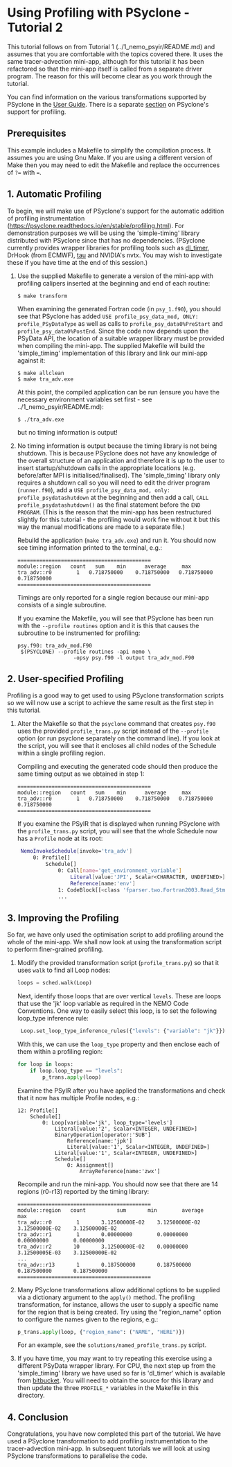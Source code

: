 # Using Profiling with PSyclone - Tutorial 2 #

This tutorial follows on from Tutorial 1 (../1_nemo_psyir/README.md) and
assumes that you are comfortable with the topics covered there. It uses
the same tracer-advection mini-app, although for this tutorial it has
been refactored so that the mini-app itself is called from a separate
driver program. The reason for this will become clear as you work
through the tutorial.

You can find information on the various transformations supported by
PSyclone in the [User Guide](https://psyclone.readthedocs.io/en/stable/transformations.html).
There is a separate [section](https://psyclone.readthedocs.io/en/stable/profiling.html) on
PSyclone's support for profiling.

## Prerequisites ##

This example includes a Makefile to simplify the compilation process. It
assumes you are using Gnu Make. If you are using a different version of
Make then you may need to edit the Makefile and replace the occurrences of
`?=` with `=`.

## 1. Automatic Profiling ##

To begin, we will make use of PSyclone's support for the automatic
addition of profiling instrumentation
(https://psyclone.readthedocs.io/en/stable/profiling.html). For
demonstration purposes we will be using the 'simple-timing' library
distributed with PSyclone since that has no dependencies. (PSyclone
currently provides wrapper libraries for profiling tools such as
[dl_timer](https://bitbucket.org/apeg/dl_timer/src/master/), DrHook
(from ECMWF), [tau](https://www.cs.uoregon.edu/research/tau) and NVIDIA's
nvtx. You may wish to investigate these if you have time at the end of
this session.)

1. Use the supplied Makefile to generate a version of the mini-app with
   profiling calipers inserted at the beginning and end of each routine:

       $ make transform

   When examining the generated Fortran code (in `psy_1.f90`), you
   should see that PSyclone has added `USE profile_psy_data_mod, ONLY:
   profile_PSyDataType` as well as calls to
   `profile_psy_data0%PreStart` and `profile_psy_data0%PostEnd`.
   Since the code now depends upon the PSyData API, the location of a
   suitable wrapper library must be provided when compiling the
   mini-app.  The supplied Makefile will build the 'simple_timing'
   implementation of this library and link our mini-app against it:

       $ make allclean
       $ make tra_adv.exe

   At this point, the compiled application can be run (ensure you have
   the necessary environment variables set first - see
   ../1_nemo_psyir/README.md):

       $ ./tra_adv.exe

   but no timing information is output!

2. No timing information is output because the timing library is not
   being shutdown. This is because PSyclone does not have any
   knowledge of the overall structure of an application and therefore
   it is up to the user to insert startup/shutdown calls in the
   appropriate locations (e.g. before/after MPI is
   initialised/finalised).  The 'simple_timing' library only requires
   a shutdown call so you will need to edit the driver program
   (`runner.f90`), add a `USE profile_psy_data_mod, only:
   profile_psydatashutdown` at the beginning and then add a call,
   `CALL profile_psydatashutdown()` as the final statement before the
   `END PROGRAM`. (This is the reason that the mini-app has been
   restructured slightly for this tutorial - the profiling would work
   fine without it but this way the manual modifications are made to
   a separate file.)

   Rebuild the application (`make tra_adv.exe`) and run it. You should now
   see timing information printed to the terminal, e.g.:

       ===========================================
       module::region   count	sum	   min		average		max
       tra_adv::r0        1   0.718750000    0.718750000   0.718750000    0.718750000
       ===========================================

   Timings are only reported for a single region because our mini-app consists
   of a single subroutine.

   If you examine the Makefile, you will see that PSyclone has been run with
   the `--profile routines` option and it is this that causes the subroutine
   to be instrumented for profiling:

   ```make
   psy.f90: tra_adv_mod.F90
   	$(PSYCLONE) --profile routines -api nemo \
                     -opsy psy.f90 -l output tra_adv_mod.F90
   ```

## 2. User-specified Profiling ##

Profiling is a good way to get used to using PSyclone transformation scripts
so we will now use a script to achieve the same result as the first step
in this tutorial.

1. Alter the Makefile so that the `psyclone` command that creates `psy.f90`
   uses the provided `profile_trans.py` script instead of the `--profile`
   option (or run psyclone separately on the command line). If you look at the
   script, you will see that it encloses all child nodes of the
   Schedule within a single profiling region.

   Compiling and executing the generated code should then produce the
   same timing output as we obtained in step 1:

       ===========================================
       module::region   count	sum	   min		average		max
       tra_adv::r0        1   0.718750000    0.718750000   0.718750000    0.718750000
       ===========================================

   If you examine the PSyIR that is displayed when running PSyclone with
   the `profile_trans.py` script, you will see that the whole Schedule
   now has a `Profile` node at its root:

   ```bash
    NemoInvokeSchedule[invoke='tra_adv']
        0: Profile[]
            Schedule[]
                0: Call[name='get_environment_variable']
                    Literal[value:'JPI', Scalar<CHARACTER, UNDEFINED>]
                    Reference[name:'env']
                1: CodeBlock[[<class 'fparser.two.Fortran2003.Read_Stmt'>]]
                ...
   ```

## 3. Improving the Profiling ##

So far, we have only used the optimisation script to add profiling
around the whole of the mini-app. We shall now look at using the
transformation script to perform finer-grained profiling.

1. Modify the provided transformation script (`profile_trans.py`) so that
   it uses `walk` to find all Loop nodes:
   ```python
   loops = sched.walk(Loop)
   ```
   Next, identify those loops that are over vertical `levels`. These are
   loops that use the 'jk' loop variable as required in the NEMO Code
   Conventions. One way to easily select this loop, is to set the following
   loop_type inference rule:
   ```python
    Loop.set_loop_type_inference_rules({"levels": {"variable": "jk"}})
   ```
   With this, we can use the `loop_type` property and then enclose each of
   them within a profiling region:
   ```python
   for loop in loops:
       if loop.loop_type == "levels":
           p_trans.apply(loop)
   ```
   Examine the PSyIR after you have applied the transformations and check
   that it now has multiple Profile nodes, e.g.:

       12: Profile[]
           Schedule[]
               0: Loop[variable='jk', loop_type='levels']
                   Literal[value:'2', Scalar<INTEGER, UNDEFINED>]
                   BinaryOperation[operator:'SUB']
                       Reference[name:'jpk']
                       Literal[value:'1', Scalar<INTEGER, UNDEFINED>]
                   Literal[value:'1', Scalar<INTEGER, UNDEFINED>]
                   Schedule[]
                       0: Assignment[]
                           ArrayReference[name:'zwx']


   Recompile and run the mini-app. You should now see that there are 14
   regions (r0-r13) reported by the timing library:

       ===========================================
       module::region   count	       sum	     min		average	          max
       tra_adv::r0        1 	  3.12500000E-02    3.12500000E-02   3.12500000E-02    3.12500000E-02
       tra_adv::r1        1 	  0.00000000        0.00000000       0.00000000        0.00000000
       tra_adv::r2       10 	  3.12500000E-02    0.00000000       3.12500005E-03    3.12500000E-02
       ...
       tra_adv::r13       1 	  0.187500000       0.187500000      0.187500000       0.187500000
       ===========================================


2. Many PSyclone transformations allow additional options to be supplied
   via a dictionary argument to the `apply()` method. The
   profiling transformation, for instance, allows the user to supply a
   specific name for the region that is being created. Try using the
   "region_name" option to configure the names given to the regions,
   e.g.:

   ```python
   p_trans.apply(loop, {"region_name": ("NAME", "HERE")})
   ```

   For an example, see the `solutions/named_profile_trans.py` script.

3. If you have time, you may want to try repeating this exercise using
   a different PSyData wrapper library. For CPU, the next step up from
   the 'simple_timing' library we have used so far is 'dl_timer' which
   is available from
   [bitbucket](https://bitbucket.org/apeg/dl_timer/src/master/). You
   will need to obtain the source for this library and then update the
   three `PROFILE_*` variables in the Makefile in this directory.

## 4. Conclusion

Congratulations, you have now completed this part of the tutorial. We
have used a PSyclone transformation to add profiling
instrumentation to the tracer-advection mini-app. In subsequent
tutorials we will look at using PSyclone transformations to
parallelise the code.
